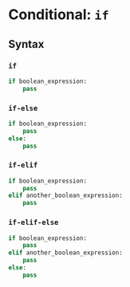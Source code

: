# Conditional: `if`

## Syntax

### `if`

```python
if boolean_expression:
    pass
```

### `if-else`

```python
if boolean_expression:
    pass
else:
    pass
```

### `if-elif`

```python
if boolean_expression:
    pass
elif another_boolean_expression:
    pass
```

### `if-elif-else`

```python
if boolean_expression:
    pass
elif another_boolean_expression:
    pass
else:
    pass
```
